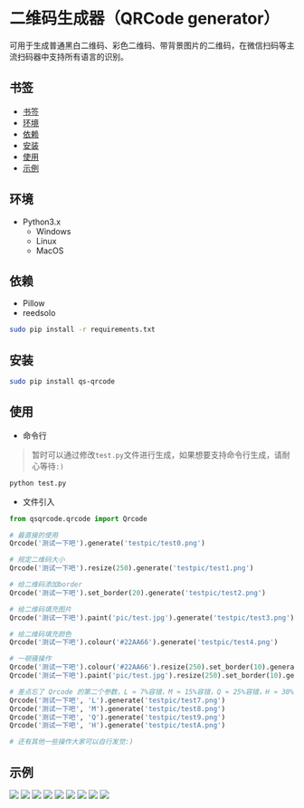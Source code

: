 # 二维码生成器（QRCode generator）

可用于生成普通黑白二维码、彩色二维码、带背景图片的二维码，在微信扫码等主流扫码器中支持所有语言的识别。

## 书签

 - [书签](#书签)
 - [环境](#环境)
 - [依赖](#依赖)
 - [安装](#安装)
 - [使用](#使用)
 - [示例](#示例)
 
 ## 环境
 
  - Python3.x
    - Windows
    - Linux
    - MacOS 
 
 ## 依赖
 
 - Pillow
 - reedsolo
 
 ```bash
 sudo pip install -r requirements.txt
 ```
 
 ## 安装
 
 ```bash
sudo pip install qs-qrcode
```
 
 ## 使用
 - 命令行
 > 暂时可以通过修改`test.py`文件进行生成，如果想要支持命令行生成，请耐心等待`:)`
```bash
python test.py 
```
 - 文件引入
```python
from qsqrcode.qrcode import Qrcode

# 最直接的使用
Qrcode('测试一下吧').generate('testpic/test0.png')

# 规定二维码大小
Qrcode('测试一下吧').resize(250).generate('testpic/test1.png')

# 给二维码添加border
Qrcode('测试一下吧').set_border(20).generate('testpic/test2.png')

# 给二维码填充图片
Qrcode('测试一下吧').paint('pic/test.jpg').generate('testpic/test3.png')

# 给二维码填充颜色
Qrcode('测试一下吧').colour('#22AA66').generate('testpic/test4.png')

# 一顿骚操作
Qrcode('测试一下吧').colour('#22AA66').resize(250).set_border(10).generate('testpic/test5.png')
Qrcode('测试一下吧').paint('pic/test.jpg').resize(250).set_border(10).generate('testpic/test6.png')

# 差点忘了 Qrcode 的第二个参数，L ≈ 7%容错，M ≈ 15%容错，Q ≈ 25%容错，H ≈ 30%容错
Qrcode('测试一下吧', 'L').generate('testpic/test7.png')
Qrcode('测试一下吧', 'M').generate('testpic/test8.png')
Qrcode('测试一下吧', 'Q').generate('testpic/test9.png')
Qrcode('测试一下吧', 'H').generate('testpic/testA.png')

# 还有其他一些操作大家可以自行发觉:)

```
 
 
 ## 示例
 ![](https://raw.githubusercontent.com/tomhaoye/qrcode/master/testpic/test4.png)
 ![](https://raw.githubusercontent.com/tomhaoye/qrcode/master/testpic/test5.png)
 ![](https://raw.githubusercontent.com/tomhaoye/qrcode/master/testpic/test2.png)
 ![](https://raw.githubusercontent.com/tomhaoye/qrcode/master/testpic/test3.png)
 ![](https://raw.githubusercontent.com/tomhaoye/qrcode/master/testpic/test0.png)
 ![](https://raw.githubusercontent.com/tomhaoye/qrcode/master/testpic/test1.png)
 ![](https://raw.githubusercontent.com/tomhaoye/qrcode/master/testpic/test6.png)
 ![](https://raw.githubusercontent.com/tomhaoye/qrcode/master/testpic/test7.png)
 ![](https://raw.githubusercontent.com/tomhaoye/qrcode/master/testpic/test8.png)